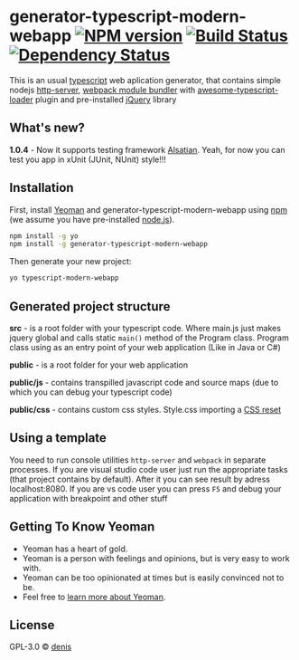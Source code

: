 # generator-typescript-modern-webapp [![NPM version][npm-image]][npm-url] [![Build Status][travis-image]][travis-url] [![Dependency Status][daviddm-image]][daviddm-url]
> 

This is an usual [typescript](https://www.typescriptlang.org/) web aplication generator, that contains simple nodejs [http-server](https://www.npmjs.com/package/http-server), [webpack module bundler](https://webpack.js.org/) with [awesome-typescript-loader](https://www.npmjs.com/package/shmawesome-typescript-loader) plugin and pre-installed [jQuery](https://jquery.com/) library

## What's new? 

**1.0.4** - Now it supports testing framework [Alsatian](https://github.com/alsatian-test/alsatian). Yeah, for now you can test you app in xUnit (JUnit, NUnit) style!!!

## Installation

First, install [Yeoman](http://yeoman.io) and generator-typescript-modern-webapp using [npm](https://www.npmjs.com/) (we assume you have pre-installed [node.js](https://nodejs.org/)).

```bash
npm install -g yo
npm install -g generator-typescript-modern-webapp
```

Then generate your new project:

```bash
yo typescript-modern-webapp
```

## Generated project structure

**src** - is a root folder with your typescript code. Where main.js just makes jquery global and calls static ```main()``` method of the Program class. Program class using as an entry point of your web application (Like in Java or C#)

**public** - is a root folder for your web application

**public/js** - contains transpilled javascript code and source maps (due to which you can debug your typescript code)

**public/css** - contains custom css styles. Style.css importing a [CSS reset](https://meyerweb.com/eric/tools/css/reset/)

## Using a template
You need to run console utilities ```http-server``` and ```webpack``` in separate processes.
If you are visual studio code user just run the appropriate tasks (that project contains by default). After it you can see result by adress localhost:8080. If you are vs code user you can press ```F5``` and debug your application with breakpoint and other stuff

## Getting To Know Yeoman

 * Yeoman has a heart of gold.
 * Yeoman is a person with feelings and opinions, but is very easy to work with.
 * Yeoman can be too opinionated at times but is easily convinced not to be.
 * Feel free to [learn more about Yeoman](http://yeoman.io/).

## License

GPL-3.0 © [denis](https://github.com/Den163)


[npm-image]: https://badge.fury.io/js/generator-typescript-modern-webapp.svg
[npm-url]: https://npmjs.org/package/generator-typescript-modern-webapp
[travis-image]: https://travis-ci.org/Den163/generator-typescript-modern-webapp.svg?branch=master
[travis-url]: https://travis-ci.org/Den163/generator-typescript-modern-webapp
[daviddm-image]: https://david-dm.org/Den163/generator-typescript-modern-webapp.svg?theme=shields.io
[daviddm-url]: https://david-dm.org/Den163/generator-typescript-modern-webapp
